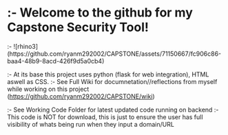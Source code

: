 <h1> :- Welcome to the github for my Capstone Security Tool! </h1>
 :- ![rhino3](https://github.com/ryanm292002/CAPSTONE/assets/71150667/fc906c86-baa4-48b9-8acd-426f9d5a0cb4)

 :- At its base this project uses python (flask for web integration), HTML aswell as CSS.
 :- See Full Wiki for documnetation//reflections from myself while working on this project (https://github.com/ryanm292002/CAPSTONE/wiki)

 :- See Working Code Folder for latest updated code running on backend
 :- This code is NOT for download, this is just to ensure the user has full visibility of whats being run when they input a domain/URL
